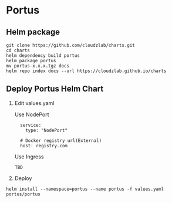 # Portus

## Helm package

```
git clone https://github.com/cloudzlab/charts.git
cd charts
helm dependency build portus
helm package portus
mv portus-x.x.x.tgz docs
helm repo index docs --url https://cloudzlab.github.io/charts
```

## Deploy Portus Helm Chart

1. Edit values.yaml

    Use NodePort 

    ```
      service:
        type: "NodePort"

      # Docker registry url(External)
      host: registry.com
    ```

    Use Ingress

    ```
    TBD
    ```

2. Deploy

```
helm install --namespace=portus --name portus -f values.yaml portus/portus
```
